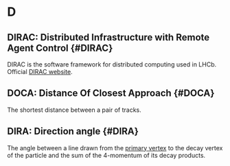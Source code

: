 # D

## DIRAC: Distributed Infrastructure with Remote Agent Control {#DIRAC}

DIRAC is the software framework for distributed computing used in LHCb.
Official [DIRAC website](http://diracgrid.org/).

## DOCA: Distance Of Closest Approach {#DOCA}

The shortest distance between a pair of tracks.

## DIRA: Direction angle {#DIRA}

The angle between a line drawn from the [primary vertex](p.html#PV) to the decay vertex of the particle and the sum of the 4-momentum of its decay products.
